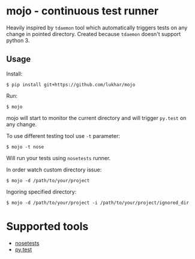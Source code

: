 # mojo - continuous test runner

Heavily inspired by `tdaemon` tool which automatically triggers tests on any change in pointed directory. Created because `tdaemon` doesn't support python 3.

## Usage

Install:

    $ pip install git+https://github.com/lukhar/mojo

Run:

    $ mojo

mojo will start to monitor the current directory and will trigger `py.test` on any change.

To use different testing tool use `-t` parameter:

    $ mojo -t nose

Will run your tests using `nosetests` runner.

In order watch custom directory issue:

    $ mojo -d /path/to/your/project

Ingoring specified directory:

    $ mojo -d /path/to/your/project -i /path/to/your/project/ignored_dir

# Supported tools

* [nosetests](https://nose.readthedocs.org/en/latest/)
* [py.test](http://pytest.org/latest/)
